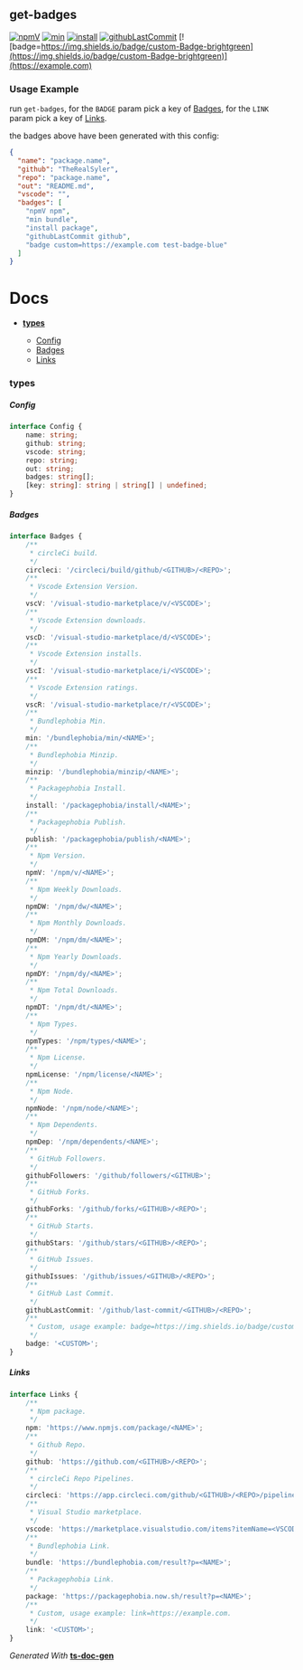 ## get-badges

<span id="BADGE_GENERATION_MARKER_0"></span>
 [![npmV]( https://img.shields.io/npm/v/get-badges)](https://www.npmjs.com/package/get-badges) [![min]( https://img.shields.io/bundlephobia/min/get-badges)](https://bundlephobia.com/result?p=get-badges) [![install](https://badgen.net/packagephobia/install/get-badges)](https://packagephobia.now.sh/result?p=get-badges) [![githubLastCommit]( https://img.shields.io/github/last-commit/TheRealSyler/get-badges)](https://github.com/TheRealSyler/get-badges) [![badge=https://img.shields.io/badge/custom-Badge-brightgreen](https://img.shields.io/badge/custom-Badge-brightgreen)](https://example.com)
<span id="BADGE_GENERATION_MARKER_1"></span>

### Usage Example

run `get-badges`, for the `BADGE` param pick a key of [Badges](#badges), for the `LINK` param pick a key of [Links](#links).

the badges above have been generated with this config:

```json
{
  "name": "package.name",
  "github": "TheRealSyler",
  "repo": "package.name",
  "out": "README.md",
  "vscode": "",
  "badges": [
    "npmV npm",
    "min bundle",
    "install package",
    "githubLastCommit github",
    "badge custom=https://example.com test-badge-blue"
  ]
}
```

<span id="DOC_GENERATION_MARKER_0"></span>
# Docs

- **[types](#types)**

  - [Config](#config)
  - [Badges](#badges)
  - [Links](#links)

### types


##### Config

```typescript
interface Config {
    name: string;
    github: string;
    vscode: string;
    repo: string;
    out: string;
    badges: string[];
    [key: string]: string | string[] | undefined;
}
```

##### Badges

```typescript
interface Badges {
    /**
     * circleCi build.
     */
    circleci: '/circleci/build/github/<GITHUB>/<REPO>';
    /**
     * Vscode Extension Version.
     */
    vscV: '/visual-studio-marketplace/v/<VSCODE>';
    /**
     * Vscode Extension downloads.
     */
    vscD: '/visual-studio-marketplace/d/<VSCODE>';
    /**
     * Vscode Extension installs.
     */
    vscI: '/visual-studio-marketplace/i/<VSCODE>';
    /**
     * Vscode Extension ratings.
     */
    vscR: '/visual-studio-marketplace/r/<VSCODE>';
    /**
     * Bundlephobia Min.
     */
    min: '/bundlephobia/min/<NAME>';
    /**
     * Bundlephobia Minzip.
     */
    minzip: '/bundlephobia/minzip/<NAME>';
    /**
     * Packagephobia Install.
     */
    install: '/packagephobia/install/<NAME>';
    /**
     * Packagephobia Publish.
     */
    publish: '/packagephobia/publish/<NAME>';
    /**
     * Npm Version.
     */
    npmV: '/npm/v/<NAME>';
    /**
     * Npm Weekly Downloads.
     */
    npmDW: '/npm/dw/<NAME>';
    /**
     * Npm Monthly Downloads.
     */
    npmDM: '/npm/dm/<NAME>';
    /**
     * Npm Yearly Downloads.
     */
    npmDY: '/npm/dy/<NAME>';
    /**
     * Npm Total Downloads.
     */
    npmDT: '/npm/dt/<NAME>';
    /**
     * Npm Types.
     */
    npmTypes: '/npm/types/<NAME>';
    /**
     * Npm License.
     */
    npmLicense: '/npm/license/<NAME>';
    /**
     * Npm Node.
     */
    npmNode: '/npm/node/<NAME>';
    /**
     * Npm Dependents.
     */
    npmDep: '/npm/dependents/<NAME>';
    /**
     * GitHub Followers.
     */
    githubFollowers: '/github/followers/<GITHUB>';
    /**
     * GitHub Forks.
     */
    githubForks: '/github/forks/<GITHUB>/<REPO>';
    /**
     * GitHub Starts.
     */
    githubStars: '/github/stars/<GITHUB>/<REPO>';
    /**
     * GitHub Issues.
     */
    githubIssues: '/github/issues/<GITHUB>/<REPO>';
    /**
     * GitHub Last Commit.
     */
    githubLastCommit: '/github/last-commit/<GITHUB>/<REPO>';
    /**
     * Custom, usage example: badge=https://img.shields.io/badge/custom%2C-Badge-brightgreen.
     */
    badge: '<CUSTOM>';
}
```

##### Links

```typescript
interface Links {
    /**
     * Npm package.
     */
    npm: 'https://www.npmjs.com/package/<NAME>';
    /**
     * Github Repo.
     */
    github: 'https://github.com/<GITHUB>/<REPO>';
    /**
     * circleCi Repo Pipelines.
     */
    circleci: 'https://app.circleci.com/github/<GITHUB>/<REPO>/pipelines';
    /**
     * Visual Studio marketplace.
     */
    vscode: 'https://marketplace.visualstudio.com/items?itemName=<VSCODE>';
    /**
     * Bundlephobia Link.
     */
    bundle: 'https://bundlephobia.com/result?p=<NAME>';
    /**
     * Packagephobia Link.
     */
    package: 'https://packagephobia.now.sh/result?p=<NAME>';
    /**
     * Custom, usage example: link=https://example.com.
     */
    link: '<CUSTOM>';
}
```

*Generated With* **[ts-doc-gen](https://www.npmjs.com/package/ts-doc-gen)**
<span id="DOC_GENERATION_MARKER_1"></span>
